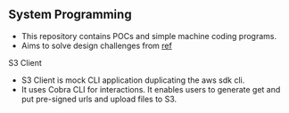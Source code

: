 ## System Programming

* This repository contains POCs and simple machine coding programs.
* Aims to solve design challenges from [ref](https://codingchallenges.fyi/challenges/challenge-wc/)

S3 Client

* S3 Client is mock CLI application duplicating the aws sdk cli.
* It uses Cobra CLI for interactions. It enables users to generate get and put pre-signed urls and
  upload files to S3.